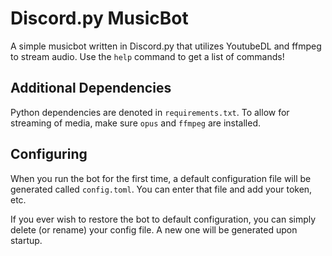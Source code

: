 # Discord.py MusicBot

A simple musicbot written in Discord.py that utilizes YoutubeDL and ffmpeg to stream audio. Use the `help` command to get a list of commands!

## Additional Dependencies

Python dependencies are denoted in `requirements.txt`. To allow for streaming of media, make sure `opus` and `ffmpeg` are installed.

## Configuring

When you run the bot for the first time, a default configuration file will be generated called `config.toml`. You can enter that file and add your token, etc.

If you ever wish to restore the bot to default configuration, you can simply delete (or rename) your config file. A new one will be generated upon startup.
